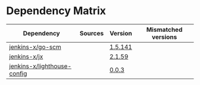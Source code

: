 # Dependency Matrix

Dependency | Sources | Version | Mismatched versions
---------- | ------- | ------- | -------------------
[jenkins-x/go-scm](https://github.com/jenkins-x/go-scm) |  | [1.5.141]() | 
[jenkins-x/jx](https://github.com/jenkins-x/jx) |  | [2.1.59](https://github.com/jenkins-x/jx/releases/tag/v2.1.59) | 
[jenkins-x/lighthouse-config](https://github.com/jenkins-x/lighthouse-config) |  | [0.0.3]() | 
